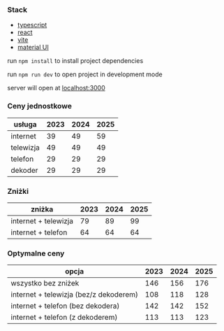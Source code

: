 ### Stack
* [typescript](https://www.typescriptlang.org/)
* [react](https://react.dev/)
* [vite](https://vitejs.dev/)
* [material UI](https://mui.com/)

run ```npm install``` to install project dependencies

run ```npm run dev``` to open project in development mode

server will open at [localhost:3000](http://localhost:3000/)

### Ceny jednostkowe
| usługa | 2023 | 2024 | 2025 |
|---|---|---|---|
|internet| 39 | 49 | 59 |
|telewizja| 49 | 49 | 49 |
|telefon| 29 | 29 | 29 |
|dekoder| 29 | 29 | 29 |

### Zniżki
| zniżka | 2023 | 2024 | 2025 |
|---|---|---|---|
|internet + telewizja| 79 | 89 | 99 |
|internet + telefon| 64 | 64 | 64 |

### Optymalne ceny
| opcja | 2023 | 2024 | 2025 |
|---|---|---|---|
|wszystko bez zniżek | 146 | 156 | 176 |
|internet + telewizja (bez/z dekoderem)| 108 | 118 | 128 |
|internet + telefon (bez dekodera)| 142 | 142 | 152 |
|internet + telefon (z dekoderem)| 113 | 113 | 123 |
